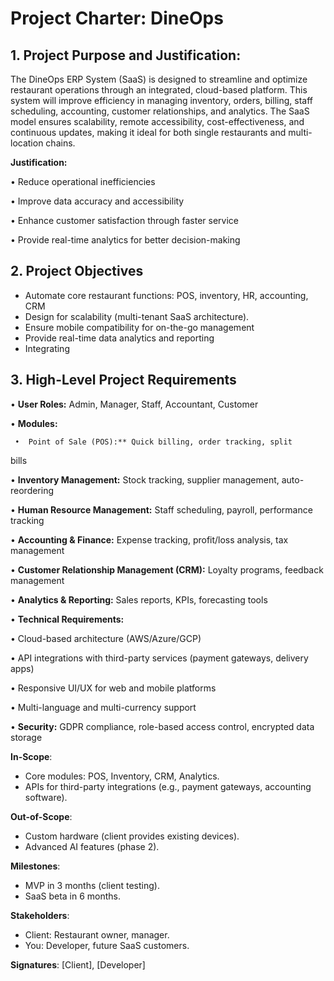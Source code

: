 # Project Charter: DineOps  

## 1. Project Purpose and Justification:
The DineOps ERP System (SaaS) is designed to streamline and optimize restaurant operations through an integrated, cloud-based platform. This system will improve efficiency in managing inventory, orders, billing, staff scheduling, accounting, customer relationships, and analytics. The SaaS model ensures scalability, remote accessibility, cost-effectiveness, and continuous updates, making it ideal for both single restaurants and multi-location chains.

**Justification:**

•  Reduce operational inefficiencies

•  Improve data accuracy and accessibility

•  Enhance customer satisfaction through faster service

•  Provide real-time analytics for better decision-making

## 2. Project Objectives
- Automate core restaurant functions: POS, inventory, HR, accounting, CRM  
- Design for scalability (multi-tenant SaaS architecture).  
- Ensure mobile compatibility for on-the-go management
- Provide real-time data analytics and reporting
- Integrating 

## 3. High-Level Project Requirements

•  **User Roles:** Admin, Manager, Staff, Accountant, Customer

• **Modules:**

	 •  Point of Sale (POS):** Quick billing, order tracking, split
   bills
   
   •  **Inventory Management:** Stock tracking, supplier management,
   auto-reordering
   
   •  **Human Resource Management:** Staff scheduling, payroll,
   performance tracking
   
   •  **Accounting & Finance:** Expense tracking, profit/loss analysis,
   tax management
   
   •  **Customer Relationship Management (CRM):** Loyalty programs,
   feedback management
   
   •  **Analytics & Reporting:** Sales reports, KPIs, forecasting tools

• **Technical Requirements:**

•  Cloud-based architecture (AWS/Azure/GCP)

•  API integrations with third-party services (payment gateways, delivery apps)

•  Responsive UI/UX for web and mobile platforms

•  Multi-language and multi-currency support

•  **Security:** GDPR compliance, role-based access control, encrypted data storage


**In-Scope**:  
- Core modules: POS, Inventory, CRM, Analytics.  
- APIs for third-party integrations (e.g., payment gateways, accounting software).  

**Out-of-Scope**:  
- Custom hardware (client provides existing devices).  
- Advanced AI features (phase 2).  

**Milestones**:  
- MVP in 3 months (client testing).  
- SaaS beta in 6 months.  

**Stakeholders**:  
- Client: Restaurant owner, manager.  
- You: Developer, future SaaS customers.  

**Signatures**: [Client], [Developer]  
<!--stackedit_data:
eyJoaXN0b3J5IjpbLTIxMzkwMTM5ODIsMTIxNzc5OTg2OSwxOT
k1NDc0ODMzLDIyMzAxMTgyMSwtODE4MTIyOTAzLC0xMDU2MjIy
MjYxLC05NTMwNzM1OTQsLTE5NTg1NjYzMzVdfQ==
-->